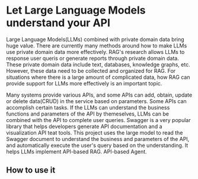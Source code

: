 # Let Large Language Models understand your API
Large Language Models(LLMs) combined with private domain data bring huge value. There are currently many methods around how to make LLMs use private domain data more effectively. RAG's research allows LLMs to response user queris or generate reports through private domain data. These private domain data include text, databases, knowledge graphs, etc. However, these data need to be collected and organized for RAG. For situations where there is a large amount of complicated data, how RAG can provide support for LLMs more effectively is an important topic. 

Many systems provide various APIs, and some APIs can add, obtain, update or delete data(CRUD) in the service based on parameters. Some APIs can accomplish certain tasks. If the LLMs can understand the business functions and parameters of the API by themeselves, LLMs can be combined with the API to complete user queries. Swagger is a very popular library that helps developers generate API documentation and a visualization API teat tools. This project uses the large model to read the Swagger document to understand the business and parameters of the API, and automatically execute the user's query based on the understanding. It helps LLMs  implement API-based RAG. API-based Agent.

## How to use it
